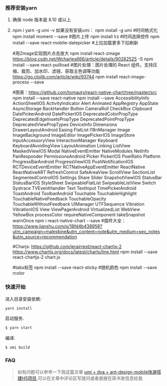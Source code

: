 ### 推荐安装yarn
1. 确保 node 版本是 8.10 或以上
2. npm i yarn -g
   umi -v
   如果没有安装umi： npm install -g umi
   #时间格式化
   npm install moment --save
   #图片上传
   npm install lrz
   #时间选择控件
   npm install --save react-mobile-datepicker
   #上拉加载更多下拉刷新
   <!-- npm install react-pull-to-refresh
   npm install reactjs-iscroll --save -->
   #用Zmage实现图片点击放大 npm install react-zmage
   https://blog.csdn.net/Wcharles666/article/details/90262525 -S
   npm install --save react-pullload
   #图片处理：图片处理的 React 组件。支持压缩、裁剪、加水印、滤镜、获取主色调等功能 https://go.ctolib.com/article/wiki/93744
   npm install react-image-process --save

   #图表：https://github.com/tomauty/react-native-chart/tree/master/src
   npm install --save react-native
   npm install --save AccessibilityInfo ActionSheetIOS ActivityIndicator Alert Animated AppRegistry AppState AsyncStorage BackHandler Button CameraRoll CheckBox Clipboard DatePickerAndroid DatePickerIOS DeprecatedColorPropType DeprecatedEdgeInsetsPropType DeprecatedPointPropType DeprecatedViewPropTypes DeviceInfo Dimensions DrawerLayoutAndroid Easing FlatList I18nManager Image ImageBackground ImageEditor ImagePickerIOS ImageStore InputAccessoryView InteractionManager Keyboard KeyboardAvoidingView LayoutAnimation Linking ListView MaskedViewIOS Modal NativeEventEmitter NativeModules NetInfo PanResponder PermissionsAndroid Picker PickerIOS PixelRatio Platform ProgressBarAndroid ProgressViewIOS PushNotificationIOS RCTDeviceEventEmitter RCTNativeAppEventEmitter ReactNative ReactNativeART RefreshControl SafeAreaView ScrollView SectionList SegmentedControlIOS Settings Share Slider SnapshotViewIOS StatusBar StatusBarIOS StyleSheet SwipeableFlatList SwipeableListView Switch Systrace TVEventHandler Text TextInput TimePickerAndroid ToastAndroid ToolbarAndroid Touchable TouchableHighlight TouchableNativeFeedback TouchableOpacity TouchableWithoutFeedback UIManager UTFSequence Vibration VibrationIOS View ViewPagerAndroid VirtualizedList WebView YellowBox processColor requireNativeComponent takeSnapshot warnOnce
   npm i react-native-chart --save
   #插件大全：https://www.jianshu.com/p/18fd4b438958?utm_campaign=maleskine&utm_content=note&utm_medium=seo_notes&utm_source=recommendation

   #Charjs: https://github.com/jerairrest/react-chartjs-2    https://www.chartjs.org/docs/latest/charts/line.html
   npm install --save react-chartjs-2 chart.js

   #tabs标签
   npm install --save react-sticky
   #随机颜色
   npm install --save rcolor

### 快速开始

进入目录安装依赖:

```bash
yarn install
```

启动服务.

```bash
$ yarn start
```

编译.

```bash
$ umi build
```
### FAQ
> 如有问题可以参考一下我这篇文章 [umi + dva + ant-design-mobile快速搭建H5项目](https://www.jianshu.com/p/59099cb3e28d),可以在文章中评论区写提问或者直接在简书发信息给我

